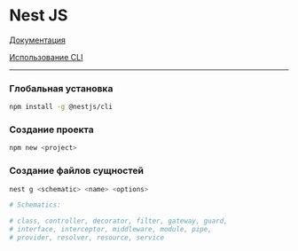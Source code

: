 # Nest JS
[Документация](https://docs.nestjs.com)

[Использование CLI](https://docs.nestjs.com/cli/usages)

---

### Глобальная установка
```bash
npm install -g @nestjs/cli
```

### Создание проекта
```bash
npm new <project>
```

### Создание файлов сущностей
```bash
nest g <schematic> <name> <options>

# Schematics:

# class, controller, decorator, filter, gateway, guard,
# interface, interceptor, middleware, module, pipe,
# provider, resolver, resource, service
```
